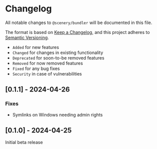 # Changelog

All notable changes to `@scenery/bundler` will be documented in this file.

The format is based on [Keep a Changelog](https://keepachangelog.com/en/1.0.0/),
and this project adheres to [Semantic Versioning](https://semver.org/spec/v2.0.0.html).

-   `Added` for new features
-   `Changed` for changes in existing functionality
-   `Deprecated` for soon-to-be removed features
-   `Removed` for now removed features
-   `Fixed` for any bug fixes
-   `Security` in case of vulnerabilities

## [0.1.1] - 2024-04-26

### Fixes

-   Symlinks on Windows needing admin rights

## [0.1.0] - 2024-04-25

Initial beta release
